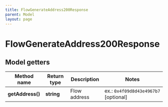 ```yaml
---
title: FlowGenerateAddress200Response
parent: Model
layout: page
---
```


# FlowGenerateAddress200Response

## Model getters

Method name | Return type | Description | Notes
------------ | ------------- | ------------- | -------------
**getAddress()** | **string** | Flow address | ex.: `0x4f09d8d43e4967b7` [optional]

